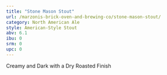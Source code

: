 ```yaml
---
title: "Stone Mason Stout"
url: /marzonis-brick-oven-and-brewing-co/stone-mason-stout/
category: North American Ale
style: American-Style Stout
abv: 6.1
ibu: 0
srm: 0
upc: 0
---
```

Creamy and Dark with a Dry Roasted Finish

